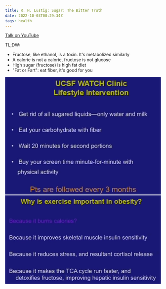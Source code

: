 ```yaml
---
title: R. H. Lustig: Sugar: The Bitter Truth
date: 2022-10-03T00:29:34Z
tags: health
---
```


[Talk on YouTube](https://www.youtube.com/watch?v=dBnniua6-oM)

TL;DW:

* Fructose, like ethanol, is a toxin. It's metabolized similarly
* A calorie is not a calorie, fructose is not glucose
* High sugar (fructose) is high fat diet
* "Fat or Fart": eat fiber, it's good for you

![Clinical intervention program for kids](kids_intervention.png)
![Exercise can't compensate nutrition, it's still important](role_of_exercise.png)

